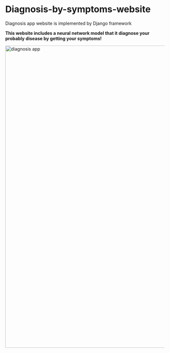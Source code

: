 # Diagnosis-by-symptoms-website
Diagnosis app website is implemented by Django framework

**This website includes a neural network model that it diagnose your probably disease by getting your symptoms!**


<img width="956" alt="diagnosis app" src="https://user-images.githubusercontent.com/62298323/213040655-01caf2c2-8c00-4041-8253-ddb95f042a42.png">

